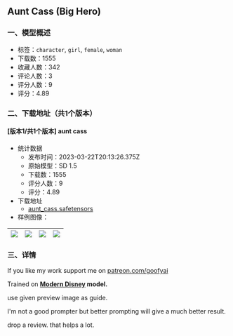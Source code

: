## Aunt Cass (Big Hero)
### 一、模型概述

- 标签：`character`, `girl`, `female`, `woman`
- 下载数：1555
- 收藏人数：342
- 评论人数：3
- 评分人数：9
- 评分：4.89

### 二、下载地址（共1个版本）

#### [版本1/共1个版本] aunt cass

- 统计数据
  - 发布时间：2023-03-22T20:13:26.375Z
  - 原始模型：SD 1.5
  - 下载数：1555
  - 评分人数：9
  - 评分：4.89
- 下载地址
  - [aunt_cass.safetensors](https://civitai.com/api/download/models/27528)
- 样例图像：

| <img src="https://image.civitai.com/xG1nkqKTMzGDvpLrqFT7WA/67a18768-27a7-4e73-55bf-3021a25c6d00/width=450/303131.jpeg" /> | <img src="https://image.civitai.com/xG1nkqKTMzGDvpLrqFT7WA/a6e98ff8-8c5d-42aa-a656-dcfc60da5a00/width=450/303136.jpeg" /> | <img src="https://image.civitai.com/xG1nkqKTMzGDvpLrqFT7WA/a1a2c610-86bd-4946-f972-0c4e8684a400/width=450/303135.jpeg" /> | <img src="https://image.civitai.com/xG1nkqKTMzGDvpLrqFT7WA/4082073f-34d4-40be-8dd3-6b961e816800/width=450/303134.jpeg" /> |
| ---- | ---- | ---- | ---- |


### 三、详情
<p>If you like my work support me on <a target="_blank" rel="ugc" href="http://patreon.com/goofyai">patreon.com/goofyai</a></p><p>Trained on <a rel="ugc" href="https://civitai.com/models/24/modern-disney"><strong>Modern Disney</strong></a><strong>  model.</strong></p><p>use given preview image as guide.</p><p>I'm not a good prompter but better prompting will give a much better result.</p><p>drop a review. that helps a lot.</p><p><strong><br /></strong></p>